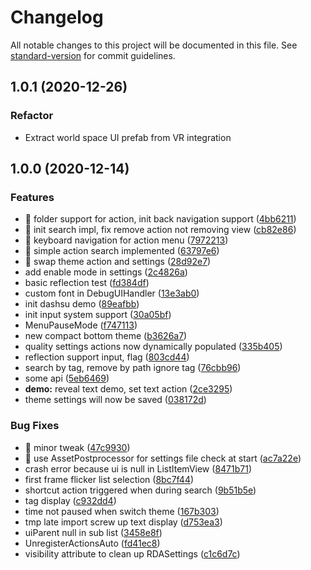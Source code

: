 # Changelog

All notable changes to this project will be documented in this file. See [standard-version](https://github.com/conventional-changelog/standard-version) for commit guidelines.

## 1.0.1 (2020-12-26)

### Refactor
*  Extract world space UI prefab from VR integration

## 1.0.0 (2020-12-14)


### Features

* 🎸 folder support for action, init back navigation support ([4bb6211](https://gitlab.com/BennyKok/unity-runtime-debug-action/commit/4bb62111b3a2606ccd654355094c0141084c54d7))
* 🎸 init search impl, fix remove action not removing view ([cb82e86](https://gitlab.com/BennyKok/unity-runtime-debug-action/commit/cb82e8651f7fdaaf901661a03c3044787bba3f0f))
* 🎸 keyboard navigation for action menu ([7972213](https://gitlab.com/BennyKok/unity-runtime-debug-action/commit/797221338eb6f10c1cb47c49d9196437a07d2c86))
* 🎸 simple action search implemented ([63797e6](https://gitlab.com/BennyKok/unity-runtime-debug-action/commit/63797e62629ee7441d222ab425bfd9ff0afbae0b))
* 🎸 swap theme action and settings ([28d92e7](https://gitlab.com/BennyKok/unity-runtime-debug-action/commit/28d92e7265c155aef07e9259b9877248ed6d7235))
* add enable mode in settings ([2c4826a](https://gitlab.com/BennyKok/unity-runtime-debug-action/commit/2c4826a778ef6c4acc46b0c32946a87ddb8c543b))
* basic reflection test ([fd384df](https://gitlab.com/BennyKok/unity-runtime-debug-action/commit/fd384df87b946aacce540c61303b98ac0ab727ef))
* custom font in DebugUIHandler ([13e3ab0](https://gitlab.com/BennyKok/unity-runtime-debug-action/commit/13e3ab00f53014d7a41318813795fbcabae84554))
* init dashsu demo ([89eafbb](https://gitlab.com/BennyKok/unity-runtime-debug-action/commit/89eafbbf36e33fbe00a966b4c3b21de8f3074bb8))
* init input system support ([30a05bf](https://gitlab.com/BennyKok/unity-runtime-debug-action/commit/30a05bf222d1e46e295a9927e80f76c578b50d53))
* MenuPauseMode ([f747113](https://gitlab.com/BennyKok/unity-runtime-debug-action/commit/f74711370b392aa794768399c39e6325104494da))
* new compact bottom theme ([b3626a7](https://gitlab.com/BennyKok/unity-runtime-debug-action/commit/b3626a7741198c482ff7b0eed94d8ffeef63de40))
* quality settings actions now dynamically populated ([335b405](https://gitlab.com/BennyKok/unity-runtime-debug-action/commit/335b405787f16adff7cc09cccb7ad59025d99292))
* reflection support input, flag ([803cd44](https://gitlab.com/BennyKok/unity-runtime-debug-action/commit/803cd44b049eaf8b3caec41dcb89e5c192629f98))
* search by tag, remove by path ignore tag ([76cbb96](https://gitlab.com/BennyKok/unity-runtime-debug-action/commit/76cbb96e42ccce66e271ab737c20c9cacfadcc19))
* some api ([5eb6469](https://gitlab.com/BennyKok/unity-runtime-debug-action/commit/5eb646951278b490e7c87707c96fdcc19234d806))
* **demo:** reveal text demo, set text action ([2ce3295](https://gitlab.com/BennyKok/unity-runtime-debug-action/commit/2ce3295aa373277a1ebd055b7f14b778634f15c2))
* theme settings will now be saved ([038172d](https://gitlab.com/BennyKok/unity-runtime-debug-action/commit/038172d7dffdfdbeaf8dee90d54f7c775f816f82))


### Bug Fixes

* 🐛 minor tweak ([47c9930](https://gitlab.com/BennyKok/unity-runtime-debug-action/commit/47c99304b3cf4abcca000b1ef78c49892e781de4))
* 🐛 use AssetPostprocessor for settings file check at start ([ac7a22e](https://gitlab.com/BennyKok/unity-runtime-debug-action/commit/ac7a22ef8c81179c178d1f64665d79318e26c098))
* crash error because ui is null in ListItemView ([8471b71](https://gitlab.com/BennyKok/unity-runtime-debug-action/commit/8471b71996f5b4c7c68d86d7a41aa12ef8a86f91))
* first frame flicker list selection ([8bc7f44](https://gitlab.com/BennyKok/unity-runtime-debug-action/commit/8bc7f4491174975a07db78190b4c72f98c4c517b))
* shortcut action triggered when during search ([9b51b5e](https://gitlab.com/BennyKok/unity-runtime-debug-action/commit/9b51b5e2e5233b032abfb95c0263a3d7cffa8ac8))
* tag display ([c932dd4](https://gitlab.com/BennyKok/unity-runtime-debug-action/commit/c932dd4f0b9eaaf01025cb4280e374fe1f8ed275))
* time not paused when switch theme ([167b303](https://gitlab.com/BennyKok/unity-runtime-debug-action/commit/167b3036e09ad9c033aa1f059c17c3a0b650eda3))
* tmp late import screw up text display ([d753ea3](https://gitlab.com/BennyKok/unity-runtime-debug-action/commit/d753ea37620c78e1c829ada9ef371bbd1bb6ba25))
* uiParent null in sub list ([3458e8f](https://gitlab.com/BennyKok/unity-runtime-debug-action/commit/3458e8f9bd376bb3552139c256937e000e448f22))
* UnregisterActionsAuto ([fd41ec8](https://gitlab.com/BennyKok/unity-runtime-debug-action/commit/fd41ec87dde218bf930bc8bfa5c56a1dcf3f2d00))
* visibility attribute to clean up RDASettings ([c1c6d7c](https://gitlab.com/BennyKok/unity-runtime-debug-action/commit/c1c6d7cfc4b7cfc9cbcc6c26659334a260f86031))